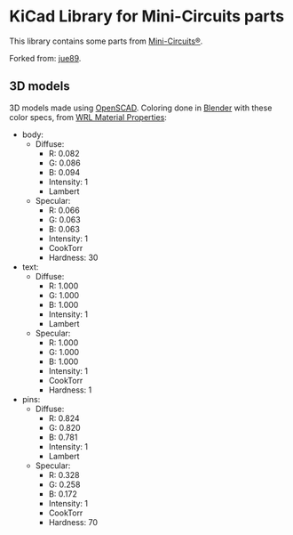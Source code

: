 # KiCad Library for Mini-Circuits parts

This library contains some parts from [Mini-Circuits®](http://www.minicircuits.com).

Forked from: [jue89](https://github.com/jue89/kicad-lib-minicircuits).


## 3D models

3D models made using [OpenSCAD](www.openscad.org). Coloring done in
[Blender](blender.org) with these color specs, from
[WRL Material Properties](https://cld.pt/dl/download/64e39e99-c5b6-451b-accd-9e25331ceafe/KiCad_3D-Viewer_component-materials-reference-list_MarioLuzeiro.pdf?download=true):

- body:
  - Diffuse: 
    - R: 0.082
    - G: 0.086
    - B: 0.094
    - Intensity: 1
    - Lambert
  - Specular: 
    - R: 0.066
    - G: 0.063
    - B: 0.063
    - Intensity: 1
    - CookTorr
    - Hardness: 30
- text:
  - Diffuse: 
    - R: 1.000
    - G: 1.000
    - B: 1.000
    - Intensity: 1
    - Lambert
  - Specular: 
    - R: 1.000
    - G: 1.000
    - B: 1.000
    - Intensity: 1
    - CookTorr
    - Hardness: 1
- pins:
  - Diffuse: 
    - R: 0.824
    - G: 0.820
    - B: 0.781
    - Intensity: 1
    - Lambert
  - Specular: 
    - R: 0.328
    - G: 0.258
    - B: 0.172
    - Intensity: 1
    - CookTorr
    - Hardness: 70
